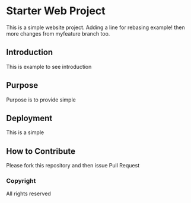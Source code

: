 # Starter Web Project

This is a simple website project. 
Adding a line for rebasing example!
then more changes from myfeature branch too.

## Introduction

This is example to see introduction

## Purpose

Purpose is to provide simple

## Deployment

This is a simple

## How to Contribute

Please fork this repository and then issue Pull Request

### Copyright

All rights reserved